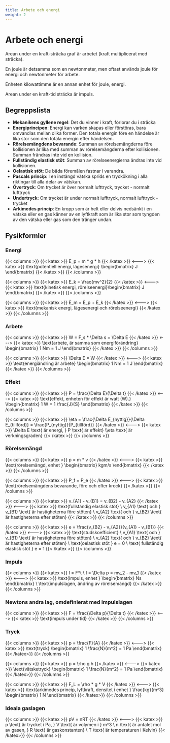 ```yaml
---
title: Arbete och energi
weight: 2
---
```


# Arbete och energi

Arean under en kraft-sträcka graf är arbetet (kraft multiplicerat med sträcka).

En joule är detsamma som en newtonmeter, men oftast används joule för energi och newtonmeter för arbete.

Enheten kilowattimme är en annan enhet för joule, energi.

Arean under en kraft-tid sträcka är impuls.

## Begreppslista

* **Mekanikens gyllene regel**: Det du vinner i kraft, förlorar du i sträcka
* **Energiprincipen**: Energi kan varken skapas eller förstöras, bara omvandlas mellan olika former. Den totala energin före en händelse är lika stor som den totala energin efter händelsen.
* **Rörelsemängdens bevarande**: Summan av rörelsemängderna före kollisionen är lika med summan av rörelsemängderna efter kollisionen. Summan frändras inte vid en kollision.
* **Fullständig elastisk stöt**: Summan av rörelseenergierna ändras inte vid kollisionen.
* **Oelastisk stöt**: De båda föremålen fastnar i varandra.
* **Pascals princip**: I en instängd vätska sprids en tryckökning i alla riktingar till alla delar av vätskan.
* **Övertryck**: Om trycket är över normalt lufttryck, trycket - normalt lufttryck
* **Undertryck**: Om trycket är under normalt lufftryck, normalt lufttryck - trycket
* **Arkimedes princip**: En kropp som är helt eller delvis nedsänkt i en vätska eller en gas känner av en lyftkraft som är lika stor som tyngden av den vätska eller gas som den tränger undan.

## Fysikformler

### Energi

<!--- POTENTIELL ENERGI, LÄGESENERGI --->
{{< columns >}}
{{< katex >}}
E_p = m * g * h
{{< /katex >}}
<--->
{{< katex >}}
\text{potentiell energi, lägesenergi} \begin{bmatrix}
    J
\end{bmatrix}
{{< /katex >}}
{{< /columns >}}

<!--- KINETISK ENERGI, RÖRELSEENERGI --->
{{< columns >}}
{{< katex >}}
E_k = \frac{mv^2}{2}
{{< /katex >}}
<--->
{{< katex >}}
\text{kinetisk energi, rörelseenergi}\begin{bmatrix}
    J
\end{bmatrix}
{{< /katex >}}
{{< /columns >}}

<!--- MEKANISK ENERGI, LÄGESENERGI OCH RÖRELSEENERGI --->
{{< columns >}}
{{< katex >}}
E_m = E_p + E_k
{{< /katex >}}
<--->
{{< katex >}}
\text{mekanisk energi, lägesenergi och rörelseenergi}
{{< /katex >}}
{{< /columns >}}

### Arbete

<!--- ARBETE --->
{{< columns >}}
{{< katex >}}
W = F_s * \Delta s = \Delta E
{{< /katex >}}
<--->
{{< katex >}}
\text{arbete, är samma som energiförändring} \begin{bmatrix}
    1 Nm = 1 J
\end{bmatrix}
{{< /katex >}}
{{< /columns >}}

<!--ENERGIÄNDRING -->
{{< columns >}}
{{< katex >}}
\Delta E = W
{{< /katex >}}
<--->
{{< katex >}}
\text{energiändring är arbete} \begin{bmatrix}
    1 Nm = 1 J
\end{bmatrix}
{{< /katex >}}
{{< /columns >}}

### Effekt

<!--- EFFEKT --->
{{< columns >}}
{{< katex >}}
P = \frac{\Delta E}{\Delta t}
{{< /katex >}}
<--->
{{< katex >}}
\text{effekt, enheten för effekt är watt (W).}
\\\begin{bmatrix}
    1 W = 1 \frac{J}{S}
\end{bmatrix}
{{< /katex >}}
{{< /columns >}}

<!--- VERKNINGSGRAD --->
{{< columns >}}
{{< katex >}}
\eta = \frac{\Delta E_{nyttig}}{\Delta E_{tillförd}} = \frac{P_{nyttig}}{P_{tillförd}}
{{< /katex >}}
<--->
{{< katex >}}
\Delta E \text{ är energi, } P \text{ är effekt}
\\\eta \text{ är verkningsgraden}
{{< /katex >}}
{{< /columns >}}

### Rörelsemängd

<!--- RÖRELSEMÄNGD --->
{{< columns >}}
{{< katex >}}
p = m * v
{{< /katex >}}
<--->
{{< katex >}}
\text{rörelsemängd, enhet } \begin{bmatrix}
    kgm/s
\end{bmatrix}
{{< /katex >}}
{{< /columns >}}

<!--- RÖRELSEMÄNGDENS BEVARANDE --->
{{< columns >}}
{{< katex >}}
P_f = P_e
{{< /katex >}}
<--->
{{< katex >}}
\text{rörelsemängdens bevarande, före och efter krock}
{{< /katex >}}
{{< /columns >}}

<!-- FULLSTÄNDIG ELASTISK STÖT -->
{{< columns >}}
{{< katex >}}
v_{A1} - v_{B1} = v_{B2} - v_{A2}
{{< /katex >}}
<--->
{{< katex >}}
\text{fullständig elastisk stöt}
\\ v_{A1} \text{ och } v_{B1} \text{ är hastigheterna före stöten}
\\ v_{A2} \text{ och } v_{B2} \text{ är hastigheterna efter stöten}
{{< /katex >}}
{{< /columns >}}

<!--STUDSKOEFFICIENT-->
{{< columns >}}
{{< katex >}}
e = \frac{v_{B2} - v_{A2}}{v_{A1} - v_{B1}}
{{< /katex >}}
<--->
{{< katex >}}
\text{studskoefficient}
\\ v_{A1} \text{ och } v_{B1} \text{ är hastigheterna före stöten}
\\ v_{A2} \text{ och } v_{B2} \text{ är hastigheterna efter stöten}
\\ \text{oelastisk stöt } e = 0 
\\ \text{ fullständig elastisk stöt } e = 1
{{< /katex >}}
{{< /columns >}}

### Impuls

<!--- IMPULS --->
{{< columns >}}
{{< katex >}}
I = F*t
\\ I = \Delta p = mv_2 - mv_1
{{< /katex >}}
<--->
{{< katex >}}
\text{impuls, enhet } \begin{bmatrix}
    Ns
\end{bmatrix}
\\ \text{impulslagen, ändring av rörelsemängd}
{{< /katex >}}
{{< /columns >}}

### Newtons andra lag, omdefinierat med impulslagen

{{< columns >}}
{{< katex >}}
F = \frac{\Delta p}{\Delta t}
{{< /katex >}}
<--->
{{< katex >}}
\text{impuls under tid}
{{< /katex >}}
{{< /columns >}}

### Tryck

<!--- TRYCK --->
{{< columns >}}
{{< katex >}}
p = \frac{F}{A}
{{< /katex >}}
<--->
{{< katex >}}
\text{tryck} \begin{bmatrix}
    1 \frac{N}{m^2} = 1 Pa
\end{bmatrix}
{{< /katex>}}
{{< /columns >}}

<!--- VÄTSKETRYCK --->
{{< columns >}}
{{< katex >}}
p = \rho g h
{{< /katex >}}
<--->
{{< katex >}}
\text{vätsketryck} \begin{bmatrix}
    1 \frac{N}{m^2} = 1 Pa
\end{bmatrix}
{{< /katex>}}
{{< /columns >}}

{{< columns >}}
{{< katex >}}
F_L = \rho * g * V
{{< /katex >}}
<--->
{{< katex >}}
\text{arkimedes princip, lyftkraft, densitet i enhet } \frac{kg}{m^3} \begin{bmatrix}
    1 N
\end{bmatrix}
{{< /katex>}}
{{< /columns >}}

### Ideala gaslagen

<!--- IDEALA GASLAGEN --->
{{< columns >}}
{{< katex >}}
pV = nRT
{{< /katex >}}
<--->
{{< katex >}}
p \text{ är trycket i Pa, } V \text{ är volymen i } m^3
\\ n \text{ är antalet mol av gasen, } R \text{ är gaskonstanten}
\\ T \text{ är temperaturen i Kelvin}
{{< /katex>}}
{{< /columns >}}